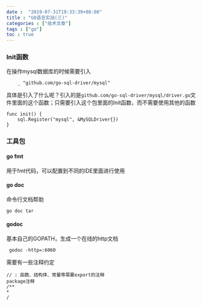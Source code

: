 ```yaml
---
date :  "2019-07-31T19:33:39+08:00" 
title : "GO语言实战(三)" 
categories : ["技术文章"] 
tags : ["go"] 
toc : true
---
```


### Init函数 

在操作mysql数据库的时候需要引入

```
	_ "github.com/go-sql-driver/mysql"
```

具体是引入了什么呢？引入的是`github.com/go-sql-driver/mysql/driver.go`文件里面的这个函数；只需要引入这个包里面的Init函数，而不需要使用其他的函数

```
func init() {
	sql.Register("mysql", &MySQLDriver{})
}
```

### 工具包

#### go fmt

用于fmt代码，可以配置到不同的IDE里面进行使用

#### go doc

命令行文档帮助

```
go doc tar
```

#### godoc

基本自己的GOPATH，生成一个在线的http文档

```
 godoc -http=:6060
```

需要有一些注释约定

```
// : 函数、结构体、常量等需要export的注释
package注释
/**
*
/
```

